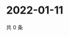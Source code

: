 # 2022-01-11

共 0 条

<!-- BEGIN WEIBO -->
<!-- 最后更新时间 Tue Jan 11 2022 01:24:35 GMT+0800 (China Standard Time) -->

<!-- END WEIBO -->
